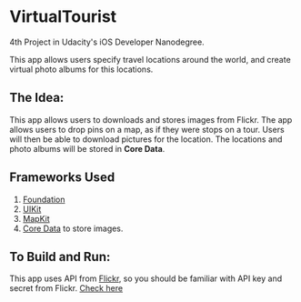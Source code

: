 # VirtualTourist

4th Project in Udacity's iOS Developer Nanodegree.

This app allows users specify travel locations around the world, and create virtual photo albums for this locations. 

## The Idea:
This app allows users to downloads and stores images from  Flickr. The app allows users to drop pins on a map, as if they were stops on a tour. Users will then be able to download pictures for the location. The locations and photo albums will be stored in **Core Data**.

## Frameworks Used
1. [Foundation](https://developer.apple.com/documentation/foundation)
2. [UIKit](https://developer.apple.com/documentation/uikit)
3. [MapKit](https://developer.apple.com/documentation/mapkit)
4. [Core Data](https://developer.apple.com/documentation/coredata) to store images.


## To Build and Run:
This app uses API from [Flickr](https://www.flickr.com/), so you should be familiar with API key and secret from Flickr. [Check here](https://www.flickr.com/services/api/misc.api_keys.html)

